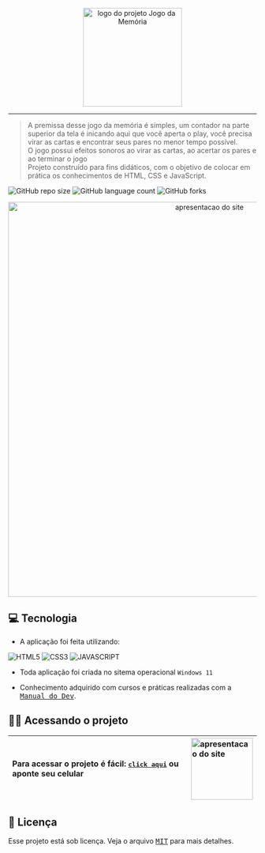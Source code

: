 <p align="center">
  <img witdh="800" height="200" src="https://user-images.githubusercontent.com/65673565/194942025-16749fdf-5323-48f6-a937-f684e4c72aeb.svg" alt="logo do projeto Jogo da Memória">
 </p>


-------
> A premissa desse jogo da memória é simples, um contador na parte superior da tela é inicando aqui que você aperta o play, você precisa virar as cartas e encontrar seus pares no menor tempo possível.<br>
> O jogo possui efeitos sonoros ao virar as cartas, ao acertar os pares e ao terminar o jogo  <br>
> Projeto construído para fins didáticos, com o objetivo de colocar em prática os conhecimentos de HTML, CSS e JavaScript.

![GitHub repo size](https://img.shields.io/github/repo-size/vandersann/Jogo_da_Memoria?style=for-the-badge)
![GitHub language count](https://img.shields.io/github/languages/count/vandersann/Jogo_da_Memoria?style=for-the-badge)
![GitHub forks](https://img.shields.io/github/forks/iuricode/Jogo_da_Memoria?style=for-the-badge)

<p align="center">
<img  width="800" src="/img/apresentacao/apresentacao.gif" alt="apresentacao do site">
</p>

## 💻 Tecnologia

* A aplicação foi feita utilizando:

![HTML5](https://img.shields.io/badge/HTML5-E34F26?style=for-the-badge&logo=html5&logoColor=white)
![CSS3](https://img.shields.io/badge/CSS3-1572B6?style=for-the-badge&logo=css3&logoColor=white)
![JAVASCRIPT](https://img.shields.io/badge/JavaScript-323330?style=for-the-badge&logo=javascript&logoColor=yellow)

* Toda aplicação foi criada no sitema operacional `Windows 11`

* Conhecimento adquirido com cursos e práticas realizadas com a <a href="https://www.youtube.com/watch?v=NV88N1r2Qkg&t=7s" target="_blank"><kbd>Manual do Dev</kbd></a>.

## :man_technologist: Acessando o projeto

Para acessar o projeto é fácil: <a href="https://vandersann.github.io/Jogo_da_Memoria/" target="_blank"><kbd>click aqui</kbd></a> ou aponte seu celular | <img src="/src/apresentacao/qrcode.png" height="125" width="125" alt="apresentacao do site">
:--------- | :---------

## 📝 Licença

Esse projeto está sob licença. Veja o arquivo <kbd>[MIT](Mit.md)</kbd> para mais detalhes.
